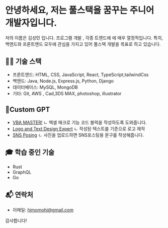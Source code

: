 # 안녕하세요, 저는 풀스택을 꿈꾸는 주니어 개발자입니다.

저의 이름은 김성민 입니다. 프로그램 개발 , 각종 트렌드에 에 매우 열정적입니다. 특히, 백엔드와 프론트엔드 모두에 관심을 가지고 있어 풀스택 개발을 목표로 하고 있습니다.

## 👨‍💻 기술 스택

- 프론트엔드: HTML, CSS, JavaScript, React, TypeScript,tailwindCss
- 백엔드: Java, Node.js, Express.js, Python, Django
- 데이터베이스: MySQL, MongoDB
- 기타: Git, AWS , Cad,3DS MAX, photoshop, illustrator
## 🎇Custom GPT
- [VBA MASTER!](https://chat.openai.com/g/g-MaUnLcGuA-vbamaster)
  ㄴ 엑셀 매크로 기능 코드 블럭을 작성하도록 도와줍니다.
- [Logo and Text Design Expert](https://chat.openai.com/g/g-tSnE7MhMS-logo-and-text-design-expert)
  ㄴ 작성된 텍스트를 기준으로 로고 제작
- [SNS Posing](https://chat.openai.com/g/g-JSqVYW2E3-sns-posting)
  ㄴ 사진을 업로드하면 SNS포스팅용 문구를 작성해줍니다.
## 🎓 학습 중인 기술
- Rust
- GraphQL
- Go

## 📬 연락처

- 이메일: himomohi@gmail.com

감사합니다!
